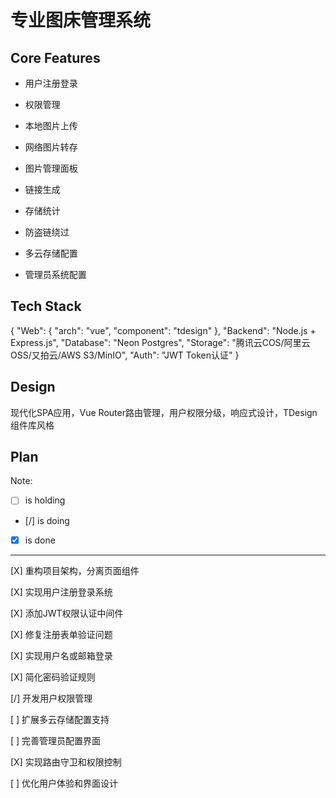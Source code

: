 # 专业图床管理系统

## Core Features

- 用户注册登录

- 权限管理

- 本地图片上传

- 网络图片转存

- 图片管理面板

- 链接生成

- 存储统计

- 防盗链绕过

- 多云存储配置

- 管理员系统配置

## Tech Stack

{
  "Web": {
    "arch": "vue",
    "component": "tdesign"
  },
  "Backend": "Node.js + Express.js",
  "Database": "Neon Postgres",
  "Storage": "腾讯云COS/阿里云OSS/又拍云/AWS S3/MinIO",
  "Auth": "JWT Token认证"
}

## Design

现代化SPA应用，Vue Router路由管理，用户权限分级，响应式设计，TDesign组件库风格

## Plan

Note: 

- [ ] is holding
- [/] is doing
- [X] is done

---

[X] 重构项目架构，分离页面组件

[X] 实现用户注册登录系统

[X] 添加JWT权限认证中间件

[X] 修复注册表单验证问题

[X] 实现用户名或邮箱登录

[X] 简化密码验证规则

[/] 开发用户权限管理

[ ] 扩展多云存储配置支持

[ ] 完善管理员配置界面

[X] 实现路由守卫和权限控制

[ ] 优化用户体验和界面设计
